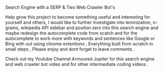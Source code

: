 Search Engine with a SERP & Two Web Crawler Bot's

Help grow this project to become something useful and interesting for yourself and others, I would like to further investigate into leminization, n-grams, wikipedia API sidebar and positon zero into this search engine and maybe redesign the autocomplete code from scatch and for the autocomplete to work more with keywords and sentences like Google or Bing with out using chrome extentions , Everything built from scratch in small steps , Please enjoy and dont forget to leave comments .

Check out my Youtube Channel Armoured Jupiter for this search engine and web crawler bot video and for other intermediate coding videos .
